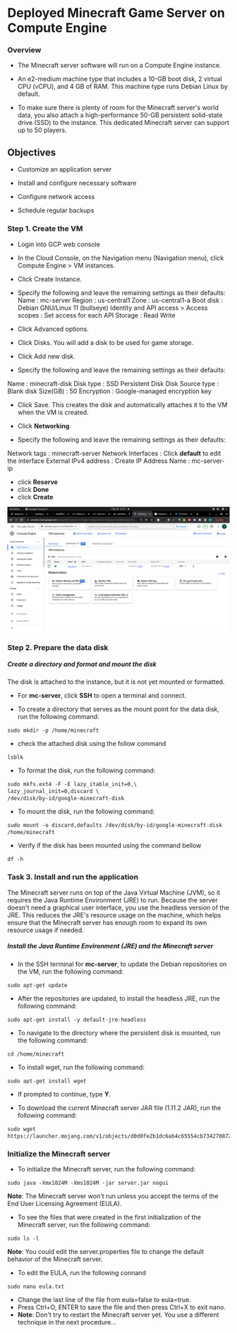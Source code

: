 
# Deployed Minecraft Game Server on Compute Engine

### Overview
- The Minecraft server software will run on a Compute Engine instance.

-  An e2-medium machine type that includes a 10-GB boot disk, 2 virtual CPU (vCPU), and 4 GB of RAM. This machine type runs Debian Linux by default.

- To make sure there is plenty of room for the Minecraft server's world data, you also attach a high-performance 50-GB persistent solid-state drive (SSD) to the instance. This dedicated Minecraft server can support up to 50 players.

## Objectives

- Customize an application server

- Install and configure necessary software

- Configure network access

- Schedule regular backups

### Step 1. Create the VM
- Login into GCP web console
- In the Cloud Console, on the Navigation menu (Navigation menu), click Compute Engine > VM instances.
- Click Create Instance.
- Specify the following and leave the remaining settings as their defaults:
Name : mc-server
Region : us-central1
Zone : us-central1-a
Boot disk : Debian GNU/Linux 11 (bullseye)
Identity and API access > Access scopes	: Set access for each API
Storage : Read Write

- Click Advanced options.
- Click Disks. You will add a disk to be used for game storage.
- Click Add new disk.
- Specify the following and leave the remaining settings as their defaults:

Name : minecraft-disk
Disk type : SSD Persistent Disk
Disk Source type : Blank disk
Size(GB) : 50
Encryption : Google-managed encryption key

- Click Save. This creates the disk and automatically attaches it to the VM when the VM is created.

- Click **Networking**.

- Specify the following and leave the remaining settings as their defaults:

Network tags : minecraft-server
Network Interfaces : Click **default** to edit the interface
External IPv4 address	: Create IP Address
Name : mc-server-ip

- click **Reserve**
- click **Done**
- click **Create**

![alt text](img1.png "Title")



### Step 2. Prepare the data disk

##### Create a directory and format and mount the disk

The disk is attached to the instance, but it is not yet mounted or formatted.


- For **mc-server**, click **SSH** to open a terminal and connect.

- To create a directory that serves as the mount point for the data disk, run the following command:
```
sudo mkdir -p /home/minecraft
```
- check the attached disk using the follow command
```
lsblk
```

- To format the disk, run the following command:
```
sudo mkfs.ext4 -F -E lazy_itable_init=0,\
lazy_journal_init=0,discard \
/dev/disk/by-id/google-minecraft-disk
```

- To mount the disk, run the following command:
```
sudo mount -o discard,defaults /dev/disk/by-id/google-minecraft-disk /home/minecraft
```
- Verify if the disk has been mounted using the command bellow
```
df -h
```
### Task 3. Install and run the application

The Minecraft server runs on top of the Java Virtual Machine (JVM), so it requires the Java Runtime Environment (JRE) to run. Because the server doesn't need a graphical user interface, you use the headless version of the JRE. This reduces the JRE's resource usage on the machine, which helps ensure that the Minecraft server has enough room to expand its own resource usage if needed.

##### Install the Java Runtime Environment (JRE) and the Minecraft server

- In the SSH terminal for **mc-server**, to update the Debian repositories on the VM, run the following command:
```
sudo apt-get update
```
- After the repositories are updated, to install the headless JRE, run the following command:
```
sudo apt-get install -y default-jre-headless
```
- To navigate to the directory where the persistent disk is mounted, run the following command:
```
cd /home/minecraft
```
- To install wget, run the following command:
```
sudo apt-get install wget
```
- If prompted to continue, type **Y**.

- To download the current Minecraft server JAR file (1.11.2 JAR), run the following command:
```
sudo wget https://launcher.mojang.com/v1/objects/d0d0fe2b1dc6ab4c65554cb734270872b72dadd6/server.jar
```

### Initialize the Minecraft server
- To initialize the Minecraft server, run the following command:
```
sudo java -Xmx1024M -Xms1024M -jar server.jar nogui
```
**Note**: The Minecraft server won't run unless you accept the terms of the End User Licensing Agreement (EULA).

- To see the files that were created in the first initialization of the Minecraft server, run the following command:
```
sudo ls -l
```
**Note**: You could edit the server.properties file to change the default behavior of the Minecraft server.

- To edit the EULA, run the following connand
```
sudo nano eula.txt
```
- Change the last line of the file from eula=false to eula=true.
- Press Ctrl+O, ENTER to save the file and then press Ctrl+X to exit nano.
- **Note**: Don't try to restart the Minecraft server yet. You use a different technique in the next procedure...



